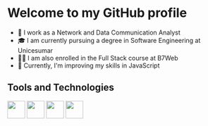 # Welcome to my GitHub profile

- 💼 I work as a Network and Data Communication Analyst
- 🎓 I am currently pursuing a degree in Software Engineering at Unicesumar
- 👨‍💻 I am also enrolled in the Full Stack course at B7Web
- 🚀 Currently, I'm improving my skills in JavaScript

## Tools and Technologies

<img src="https://cdn.jsdelivr.net/gh/devicons/devicon/icons/git/git-original.svg" width="40" height="40"/> <img src="https://cdn.jsdelivr.net/gh/devicons/devicon/icons/html5/html5-original.svg" width="40" height="40"/> <img src="https://cdn.jsdelivr.net/gh/devicons/devicon/icons/css3/css3-original.svg" width="40" height="40"/> <img src="https://cdn.jsdelivr.net/gh/devicons/devicon/icons/javascript/javascript-original.svg" width="40" height="40"/>
